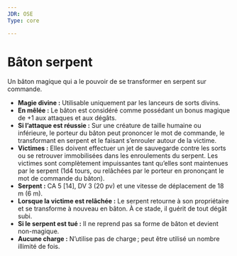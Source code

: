 ```yaml
---
JDR: OSE
Type: core

---
```

# Bâton serpent

Un bâton magique qui a le pouvoir de se transformer en serpent sur commande.

- **Magie divine :** Utilisable uniquement par les lanceurs de sorts divins.
- **En mêlée :** Le bâton est considéré comme possédant un bonus magique de +1 aux attaques et aux dégâts.
- **Si l’attaque est réussie :** Sur une créature de taille humaine ou inférieure, le porteur du bâton peut prononcer le mot de commande, le transformant en serpent et le faisant s’enrouler autour de la victime.
- **Victimes :** Elles doivent effectuer un jet de sauvegarde contre les sorts ou se retrouver immobilisées dans les enroulements du serpent. Les victimes sont complètement impuissantes tant qu’elles sont maintenues par le serpent (1d4 tours, ou relâchées par le porteur en prononçant le mot de commande du bâton).
- **Serpent :** CA 5 [14], DV 3 (20 pv) et une vitesse de déplacement de 18 m (6 m).
- **Lorsque la victime est relâchée :** Le serpent retourne à son propriétaire et se transforme à nouveau en bâton. À ce stade, il guérit de tout dégât subi.
- **Si le serpent est tué :** Il ne reprend pas sa forme de bâton et devient non-magique.
- **Aucune charge :** N’utilise pas de charge ; peut être utilisé un nombre illimité de fois.